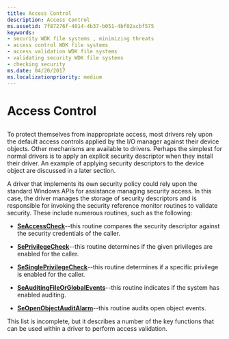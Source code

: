 ```yaml
---
title: Access Control
description: Access Control
ms.assetid: 7f87276f-4014-4b37-b051-4bf02acbf575
keywords:
- security WDK file systems , minimizing threats
- access control WDK file systems
- access validation WDK file systems
- validating security WDK file systems
- checking security
ms.date: 04/20/2017
ms.localizationpriority: medium
---
```


# Access Control


## <span id="ddk_access_control_if"></span><span id="DDK_ACCESS_CONTROL_IF"></span>


To protect themselves from inappropriate access, most drivers rely upon the default access controls applied by the I/O manager against their device objects. Other mechanisms are available to drivers. Perhaps the simplest for normal drivers is to apply an explicit security descriptor when they install their driver. An example of applying security descriptors to the device object are discussed in a later section.

A driver that implements its own security policy could rely upon the standard Windows APIs for assistance managing security access. In this case, the driver manages the storage of security descriptors and is responsible for invoking the security reference monitor routines to validate security. These include numerous routines, such as the following:

-   [**SeAccessCheck**](https://docs.microsoft.com/windows-hardware/drivers/ddi/wdm/nf-wdm-seaccesscheck)--this routine compares the security descriptor against the security credentials of the caller.

-   [**SePrivilegeCheck**](https://docs.microsoft.com/windows-hardware/drivers/ddi/ntifs/nf-ntifs-seprivilegecheck)--this routine determines if the given privileges are enabled for the caller.

-   [**SeSinglePrivilegeCheck**](https://docs.microsoft.com/windows-hardware/drivers/ddi/ntddk/nf-ntddk-sesingleprivilegecheck)--this routine determines if a specific privilege is enabled for the caller.

-   [**SeAuditingFileOrGlobalEvents**](https://docs.microsoft.com/windows-hardware/drivers/ddi/ntifs/nf-ntifs-seauditingfileorglobalevents)--this routine indicates if the system has enabled auditing.

-   [**SeOpenObjectAuditAlarm**](https://docs.microsoft.com/windows-hardware/drivers/ddi/ntifs/nf-ntifs-seopenobjectauditalarm)--this routine audits open object events.

This list is incomplete, but it describes a number of the key functions that can be used within a driver to perform access validation.

 

 




